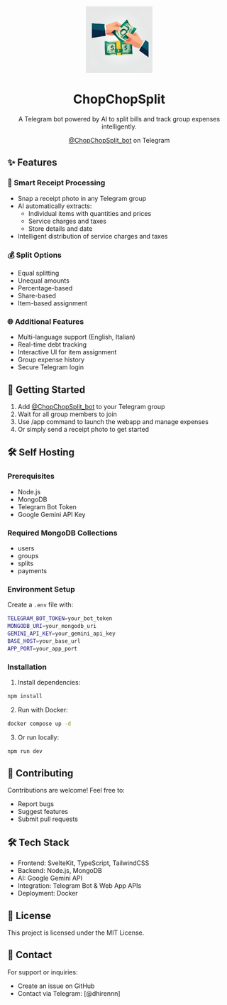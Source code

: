 <p align="center">
  <img src="./static/favicon.png" width="150" title="ChopChopSplit">
</p>
<h1 align="center">ChopChopSplit</h1>

<p align="center">
  A Telegram bot powered by AI to split bills and track group expenses intelligently.
</p>

<p align="center">
  <a href="https://t.me/ChopChopSplit_bot">@ChopChopSplit_bot</a> on Telegram
</p>

## ✨ Features

### 📸 Smart Receipt Processing
- Snap a receipt photo in any Telegram group
- AI automatically extracts:
  - Individual items with quantities and prices
  - Service charges and taxes
  - Store details and date
- Intelligent distribution of service charges and taxes

### 💰 Split Options
- Equal splitting
- Unequal amounts
- Percentage-based
- Share-based
- Item-based assignment

### 🌐 Additional Features
- Multi-language support (English, Italian)
- Real-time debt tracking
- Interactive UI for item assignment
- Group expense history
- Secure Telegram login

## 🚀 Getting Started

1. Add [@ChopChopSplit_bot](https://t.me/ChopChopSplit_bot) to your Telegram group
2. Wait for all group members to join
3. Use /app command to launch the webapp and manage expenses
4. Or simply send a receipt photo to get started

## 🛠️ Self Hosting

### Prerequisites
- Node.js
- MongoDB
- Telegram Bot Token
- Google Gemini API Key

### Required MongoDB Collections
- users
- groups
- splits
- payments

### Environment Setup
Create a `.env` file with:
  ```bash
  TELEGRAM_BOT_TOKEN=your_bot_token
  MONGODB_URI=your_mongodb_uri
  GEMINI_API_KEY=your_gemini_api_key
  BASE_HOST=your_base_url
  APP_PORT=your_app_port
  ```


### Installation

1. Install dependencies:
  ```bash
  npm install
  ```

2. Run with Docker:
  ```bash
  docker compose up -d
  ```

3. Or run locally:
  ```bash
  npm run dev
  ```


## 🤝 Contributing

Contributions are welcome! Feel free to:
- Report bugs
- Suggest features
- Submit pull requests

## 🛠️ Tech Stack
- Frontend: SvelteKit, TypeScript, TailwindCSS
- Backend: Node.js, MongoDB
- AI: Google Gemini API
- Integration: Telegram Bot & Web App APIs
- Deployment: Docker

## 📝 License

This project is licensed under the MIT License.

## 📧 Contact

For support or inquiries:
- Create an issue on GitHub
- Contact via Telegram: [@dhirennn]
